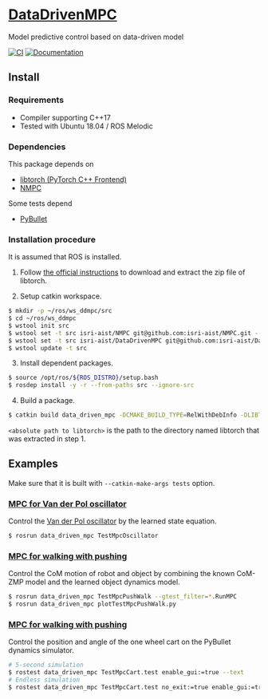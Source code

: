 # [DataDrivenMPC](https://github.com/isri-aist/DataDrivenMPC)
Model predictive control based on data-driven model

[![CI](https://github.com/isri-aist/DataDrivenMPC/actions/workflows/ci.yaml/badge.svg)](https://github.com/isri-aist/DataDrivenMPC/actions/workflows/ci.yaml)
[![Documentation](https://img.shields.io/badge/doxygen-online-brightgreen?logo=read-the-docs&style=flat)](https://isri-aist.github.io/DataDrivenMPC/)

## Install

### Requirements
- Compiler supporting C++17
- Tested with Ubuntu 18.04 / ROS Melodic

### Dependencies
This package depends on
- [libtorch (PyTorch C++ Frontend)](https://pytorch.org/cppdocs/installing.html)
- [NMPC](https://github.com/isri-aist/NMPC)

Some tests depend
- [PyBullet](https://pybullet.org)

### Installation procedure
It is assumed that ROS is installed.

1. Follow [the official instructions](https://pytorch.org/cppdocs/installing.html) to download and extract the zip file of libtorch.

2. Setup catkin workspace.
```bash
$ mkdir -p ~/ros/ws_ddmpc/src
$ cd ~/ros/ws_ddmpc
$ wstool init src
$ wstool set -t src isri-aist/NMPC git@github.com:isri-aist/NMPC.git --git -y
$ wstool set -t src isri-aist/DataDrivenMPC git@github.com:isri-aist/DataDrivenMPC.git --git -y
$ wstool update -t src
```

3. Install dependent packages.
```bash
$ source /opt/ros/${ROS_DISTRO}/setup.bash
$ rosdep install -y -r --from-paths src --ignore-src
```

4. Build a package.
```bash
$ catkin build data_driven_mpc -DCMAKE_BUILD_TYPE=RelWithDebInfo -DLIBTORCH_PATH=<absolute path to libtorch> --catkin-make-args all tests
```
`<absolute path to libtorch>` is the path to the directory named libtorch that was extracted in step 1.

## Examples
Make sure that it is built with `--catkin-make-args tests` option.

### [MPC for Van der Pol oscillator](tests/src/TestMpcOscillator.cpp)
Control the [Van der Pol oscillator](https://web.casadi.org/docs/#a-simple-test-problem) by the learned state equation.
```bash
$ rosrun data_driven_mpc TestMpcOscillator
```

### [MPC for walking with pushing](tests/src/TestMpcPushWalk.cpp)
Control the CoM motion of robot and object by combining the known CoM-ZMP model and the learned object dynamics model.
```bash
$ rosrun data_driven_mpc TestMpcPushWalk --gtest_filter=*.RunMPC
$ rosrun data_driven_mpc plotTestMpcPushWalk.py
```

### [MPC for walking with pushing](tests/src/TestMpcCart.cpp)
Control the position and angle of the one wheel cart on the PyBullet dynamics simulator.
```bash
# 5-second simulation
$ rostest data_driven_mpc TestMpcCart.test enable_gui:=true --text
# Endless simulation
$ rostest data_driven_mpc TestMpcCart.test no_exit:=true enable_gui:=true --text
```
